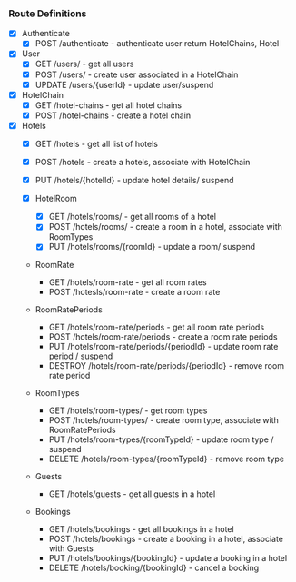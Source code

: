 ### Route Definitions

- [x] Authenticate
  - [x] POST /authenticate - authenticate user return HotelChains, Hotel

- [x] User
  - [x] GET /users/ - get all users
  - [x] POST /users/ - create user associated in a HotelChain
  - [x] UPDATE /users/{userId} - update user/suspend

- [x] HotelChain
  - [x] GET /hotel-chains - get all hotel chains
  - [x] POST /hotel-chains - create a hotel chain

- [x] Hotels
  - [x] GET /hotels - get all list of hotels
  - [x] POST /hotels - create a hotels, associate with HotelChain
  - [x] PUT /hotels/{hotelId} - update hotel details/ suspend

  - [x] HotelRoom
    - [x] GET /hotels/rooms/ - get all rooms of a hotel
    - [x] POST /hotels/rooms/ - create a room in a hotel, associate with RoomTypes
    - [x] PUT /hotels/rooms/{roomId} - update a room/ suspend

  - RoomRate
    - GET /hotels/room-rate - get all room rates
    - POST /hotesls/room-rate - create a room rate

  - RoomRatePeriods
    - GET /hotels/room-rate/periods - get all room rate periods
    - POST /hotels/room-rate/periods - create a room rate periods
    - PUT /hotels/room-rate/periods/{periodId} - update room rate period / suspend
    - DESTROY /hotels/room-rate/periods/{periodId} - remove room rate period

  - RoomTypes
    - GET /hotels/room-types/ - get room types
    - POST /hotels/room-types/ - create room type, associate with RoomRatePeriods
    - PUT /hotels/room-types/{roomTypeId} - update room type / suspend
    - DELETE /hotels/room-types/{roomTypeId} - remove room type

  - Guests
    - GET /hotels/guests - get all guests in a hotel

  - Bookings
    - GET /hotels/bookings - get all bookings in a hotel
    - POST /hotels/bookings - create a booking in a hotel, associate with Guests
    - PUT  /hotels/bookings/{bookingId} - update a booking in a hotel
    - DELETE /hotels/booking/{bookingId} - cancel a booking

